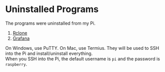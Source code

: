 # Uninstalled Programs
The programs were uninstalled from my Pi.
1. [Rclone](/My%20Raspberry%20Pi%204/Uninstalled%20Programs/01%20-%20Rclone.md)
2. [Grafana](/My%20Raspberry%20Pi%204/Uninstalled%20Programs/02%20-%20Grafana.md)

On Windows, use PuTTY. On Mac, use Termius. They will be used to SSH into the Pi and install/uninstall everything. <br>
When you SSH into the Pi, the default username is `pi` and the password is `raspberry`.
